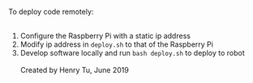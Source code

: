To deploy code remotely:<br><br>
1. Configure the Raspberry Pi with a static ip address<br>
2. Modify ip address in `deploy.sh` to that of the Raspberry Pi<br>
3. Develop software locally and run `bash deploy.sh` to deploy to robot<br><br>
Created by Henry Tu, June 2019
